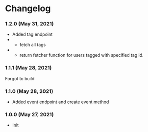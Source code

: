 # Changelog

### 1.2.0 (May 31, 2021)

- Added tag endpoint
- - fetch all tags
- - return fetcher function for users tagged with specified tag id.

### 1.1.1 (May 28, 2021)

Forgot to build

### 1.1.0 (May 28, 2021)

- Added event endpoint and create event method

### 1.0.0 (May 27, 2021)

- Init
